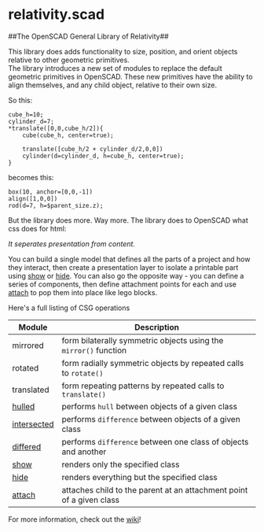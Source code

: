 relativity.scad
===============

##The OpenSCAD General Library of Relativity##

This library does adds functionality to size, position, and orient objects relative to other geometric primitives.   
The library introduces a new set of modules to replace the default geometric primitives in OpenSCAD. These new primitives have the ability to align themselves, and any child object, relative to their own size.  

So this:  

	cube_h=10;
	cylinder_d=7;
	*translate([0,0,cube_h/2]){  
		cube(cube_h, center=true);  
	  
		translate([cube_h/2 + cylinder_d/2,0,0])
		cylinder(d=cylinder_d, h=cube_h, center=true);  
	}  

becomes this:  

	box(10, anchor=[0,0,-1])
	align([1,0,0])
	rod(d=7, h=$parent_size.z);

But the library does more. Way more. The library does to OpenSCAD what css does for html:

*It seperates presentation from content.*

You can build a single model that defines all the parts of a project and how they interact, then create a presentation layer to isolate a printable part using [show](https://github.com/davidson16807/relativity.scad/wiki/CSG-operations#show) or [hide](https://github.com/davidson16807/relativity.scad/wiki/CSG-operations#hide). You can also go the opposite way - you can define a series of components, then define attachment points for each and use [attach](https://github.com/davidson16807/relativity.scad/wiki/CSG-operations#attach) to pop them into place like lego blocks.

Here's a full listing of CSG operations

Module | Description
--------- | --------------
mirrored | form bilaterally symmetric objects using the `mirror()` function 
rotated | form radially symmetric objects by repeated calls to `rotate()` 
translated | form repeating patterns by repeated calls to `translate() `
[hulled](https://github.com/davidson16807/relativity.scad/wiki/CSG-operations#hulled) | performs `hull` between objects of a given class
[intersected](https://github.com/davidson16807/relativity.scad/wiki/CSG-operations#intersected) | performs `difference` between objects of a given class
[differed](https://github.com/davidson16807/relativity.scad/wiki/CSG-operations#differed) | performs `difference` between one class of objects and another
[show](https://github.com/davidson16807/relativity.scad/wiki/CSG-operations#show) | renders only the specified class 
[hide](https://github.com/davidson16807/relativity.scad/wiki/CSG-operations#hide) | renders everything but the specified class 
[attach](https://github.com/davidson16807/relativity.scad/wiki/CSG-operations#attach) | attaches child to the parent at an attachment point of a given class

For more information, check out the [wiki](https://github.com/davidson16807/relativity.scad/wiki)!

